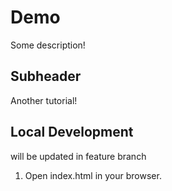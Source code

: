 # Demo

Some description!

## Subheader

Another tutorial!

## Local Development

will be updated in feature branch
1. Open index.html in your browser.